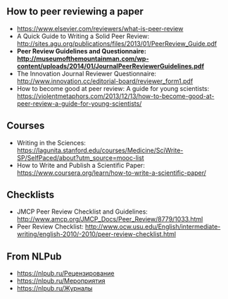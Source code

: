 ## How to peer reviewing a paper

* https://www.elsevier.com/reviewers/what-is-peer-review
* A Quick Guide to Writing a Solid Peer Review: http://sites.agu.org/publications/files/2013/01/PeerReview_Guide.pdf
* **Peer Review Guidelines and Questionnaire: http://museumofthemountainman.com/wp-content/uploads/2014/01/JournalPeerReviewerGuidelines.pdf**
* The Innovation Journal Reviewer Questionnaire: http://www.innovation.cc/editorial-board/reviewer_form1.pdf
* How to become good at peer review: A guide for young scientists: https://violentmetaphors.com/2013/12/13/how-to-become-good-at-peer-review-a-guide-for-young-scientists/


## Courses
* Writing in the Sciences: https://lagunita.stanford.edu/courses/Medicine/SciWrite-SP/SelfPaced/about?utm_source=mooc-list
* How to Write and Publish a Scientific Paper: https://www.coursera.org/learn/how-to-write-a-scientific-paper/

## Checklists
* JMCP Peer Review Checklist and Guidelines: http://www.amcp.org/JMCP_Docs/Peer_Review/8779/1033.html
* Peer Review Checklist: http://www.ocw.usu.edu/English/intermediate-writing/english-2010/-2010/peer-review-checklist.html

## From NLPub

* <https://nlpub.ru/Рецензирование>
* <https://nlpub.ru/Мероприятия>
* <https://nlpub.ru/Журналы>


